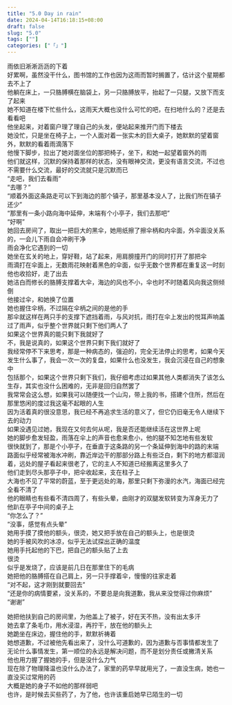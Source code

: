 ```yaml
---  
title: "5.0 Day in rain"  
date: 2024-04-14T16:18:15+08:00  
draft: false  
slug: "5.0"  
tags: [""]  
categories: ["「」"]  
---  
```

  雨依旧淅淅沥沥的下着  
  好累啊，虽然没干什么，图书馆的工作也因为这雨而暂时搁置了，估计这个星期都去不上了  
  他躺在床上，一只胳膊横在脑袋上，另一只胳膊放平，抬起了一只腿，又放下而支了起来  
  她不知道在楼下忙些什么，这雨天大概也没什么可忙的吧，在扫地什么的？还是去看看吧  
  他坐起来，对着窗户理了理自己的头发，便站起来推开门而下楼去  
  她没忙，只是坐在椅子上，一个人面对着一张实木的巨大桌子，她默默的望着窗外，默默的看着雨滴落下  
  他慢下脚步，拉出了她对面坐位的那把椅子，坐下，和她一起望着窗外的雨  
  他们就这样，沉默的保持着那样的状态，没有眼神交流，更没有语言交流，不过也不需要什么交流，最好的交流就只是沉默而已  
  “走吧，我们去看雨”  
  “去哪？”  
  “顺着外面这条路走可以下到海边的那个镇子，那里基本没人了，比我们所在镇子还少”  
  “那里有一条小路向海中延伸，末端有个小亭子，我们去那吧”  
  “好啊”  
  她回去房间了，取出一把巨大的黑伞，她用纸擦了擦伞柄和内伞面，外伞面没关系的，一会儿下雨自会冲刷干净  
  雨会净化它遇到的一切  
  她坐在玄关的地上，穿好鞋，站了起来，用肩膀撞开门的同时打开了那把伞  
  雨滴打在伞面上，无数雨花映射着黑色的伞面，似乎无数个世界都在重复这一时刻  
  他也收拾好，走了出去  
  她洁白而修长的胳膊支撑着大伞，海边的风也不小，伞也时不时随着风向我这侧倾倒  
  他接过伞，和她换了位置  
  她也握住伞柄，不过隔在伞柄之间的是他的手  
  那伞就这样在两只手的支撑下遮挡着雨，与风对抗，雨打在伞上发出的悦耳声响盖过了雨声，似乎整个世界就只剩下他们两人了  
  如果这个世界真的能只剩下我就好了  
  不，我是说真的，如果这个世界只剩下我们就好了  
  我经常停不下来思考，那是一种病态的，强迫的，完全无法停止的思考，如果今天发生什么事了，我会一次一次的复盘，如果什么也没发生，我会沉浸在自己的想象中  
  包括那个，如果这个世界只剩下我们，我仔细考虑过如果其他人类都消失了该怎么生存，其实也没什么困难的，无非是回归自然罢了  
  我常常会这么想，如果我可以随便找一个山沟，带上我的书，搭建个住所，然后在那里悠闲的度过我这毫不起眼的人生  
  因为活着真的很没意思，我已经不再追求生活的意义了，但它仍旧毫无令人继续下去的动力  
  如果没遇见过她，我现在又何去何从呢，我是否还能继续活在这世界上呢  
  她的脚步愈发轻盈，雨落在伞上的声音也愈来愈小，他的腿不知怎地有些发软  
  很快就到了，那是个小亭子，在垂直于这条路的另一个条延伸到海中的路的末端  
  路面似乎经常被海水冲刷，靠近岸边干的那部分路上有些泛白，剩下的地方都湿润着，远处的屋子看起来很老了，它的主人不知道已经搬离这里多久了  
  他们走到尽头那亭子中，把伞收起来，支在柱子上  
  大海也不见了平常的蔚蓝，至于更远处的海，那里只剩下弥漫的水汽，海面已经完全看不清了  
  他的眼睛也有些看不清四周了，有些头晕，由刚才的双腿发软转变为浑身无力了  
  他趴在亭子中间的桌子上  
  “你怎么了？”  
  “没事，感觉有点头晕”  
  她用手摸了摸他的额头，很烫，她又把手放在自己的额头上，也是很烫  
  她的手被风吹的冰凉，似乎无法试探出正确的温度  
  她用手托起他的下巴，把自己的额头贴了上去  
  很烫  
  似乎是发烧了，应该是前几日在那里住下的毛病  
  她把他的胳膊搭在自己肩上，另一只手撑着伞，慢慢的往家走着  
  “对不起，这才刚到就要回去”  
  “还是你的病情要紧，没关系的，不要总是向我道歉，我从来没觉得过你麻烦”  
  “谢谢”  
  
  她把他扶到自己的房间里，为他盖上了被子，好在天不热，没有出太多汗  
  她去拿了条毛巾，用水浸湿，再拧干，放在他的额头上  
  她跪坐在床边，握住他的手，默默祈祷着  
  她想道歉，不过被他先看出来了，没什么可道歉的，因为道歉与否事情都发生了  
  无论什么事情发生，第一顺位的永远是解决问题，而不是划分责任或撇清关系  
  他也用力握了握她的手，但是没什么力气  
  现在除了物理降温也没什么办法了，家里的药早早就用光了，一直没生病，她也一直没买过常用的药  
  大概是她的身子不如他的那样弱吧  
  也许，是时候去买些药了，为了他，也许该重启她早已陌生的一切  
  
  
  
  
  
  
  
  
  
  
  
